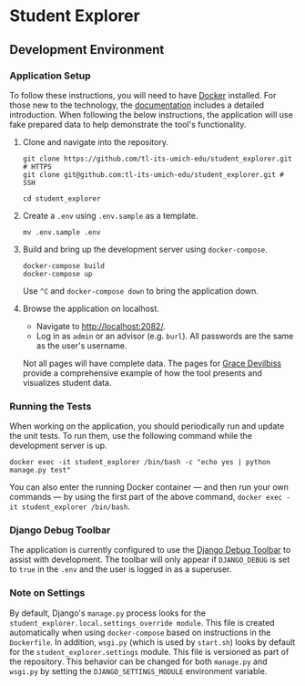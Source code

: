 # Student Explorer

## Development Environment

### Application Setup

To follow these instructions, you will need to have [Docker](https://www.docker.com/) installed. For those new to the
technology, the [documentation](https://docs.docker.com/) includes a detailed introduction. When following the below
instructions, the application will use fake prepared data to help demonstrate the tool's functionality.

1. Clone and navigate into the repository.

    ```
    git clone https://github.com/tl-its-umich-edu/student_explorer.git # HTTPS
    git clone git@github.com:tl-its-umich-edu/student_explorer.git # SSH
    
    cd student_explorer
    ```

2. Create a `.env` using `.env.sample` as a template.

    ```
    mv .env.sample .env
    ```

3. Build and bring up the development server using `docker-compose`.

    ```
    docker-compose build
    docker-compose up
    ```
    
    Use `^C` and `docker-compose down` to bring the application down.

4. Browse the application on localhost.

    - Navigate to [http://localhost:2082/](http://localhost:2082/).
    - Log in as `admin` or an advisor (e.g. `burl`). All passwords are the same as the user's username.
    
    Not all pages will have complete data. The pages for 
    [Grace Devilbiss](http://localhost:2082/students/grace/) provide a comprehensive example of how the tool
    presents and visualizes student data.
    
### Running the Tests
    
When working on the application, you should periodically run and update the unit tests. To run them, use
the following command while the development server is up.

```
docker exec -it student_explorer /bin/bash -c "echo yes | python manage.py test"
```

You can also enter the running Docker container &mdash; and then run your own commands &mdash; by using the first part 
of the above command, `docker exec -it student_explorer /bin/bash`.

### Django Debug Toolbar

The application is currently configured to use the
[Django Debug Toolbar](https://django-debug-toolbar.readthedocs.io/en/latest/) to assist with development. The toolbar
will only appear if `DJANGO_DEBUG` is set to `true` in the `.env` and the user is logged in as a superuser.

### Note on Settings

By default, Django's `manage.py` process looks for the `student_explorer.local.settings_override module`. This file is 
created automatically when using `docker-compose` based on instructions in the `Dockerfile`. In addition, `wsgi.py` 
(which is used by `start.sh`) looks by default for the `student_explorer.settings` module. This file is versioned as 
part of the repository. This behavior can be changed for both `manage.py` and `wsgi.py` by setting the 
`DJANGO_SETTINGS_MODULE` environment variable.